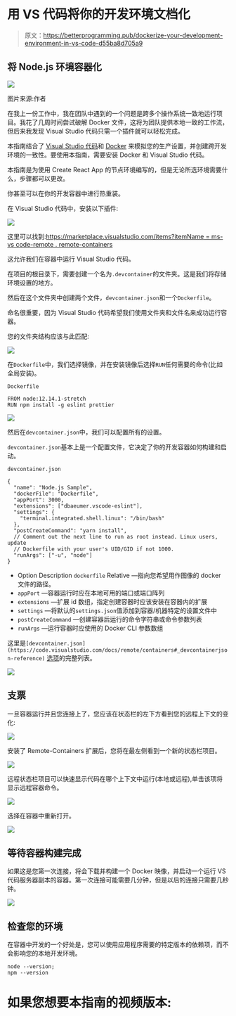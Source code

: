 # 用 VS 代码将你的开发环境文档化

> 原文：<https://betterprogramming.pub/dockerize-your-development-environment-in-vs-code-d55ba8d705a9>

## 将 Node.js 环境容器化

![](img/fd860c3afbdc27ae203fb20221fb0d02.png)

图片来源:作者

在我上一份工作中，我在团队中遇到的一个问题是跨多个操作系统一致地运行项目。我花了几周时间尝试破解 Docker 文件，这将为团队提供本地一致的工作流，但后来我发现 Visual Studio 代码只需一个插件就可以轻松完成。

本指南结合了 [Visual Studio 代码](https://code.visualstudio.com/)和 [Docker](https://www.docker.com/) 来模拟您的生产设置，并创建跨开发环境的一致性。要使用本指南，需要安装 Docker 和 Visual Studio 代码。

本指南是为使用 Create React App 的节点环境编写的，但是无论所选环境需要什么，步骤都可以更改。

你甚至可以在你的开发容器中进行热重装。

在 Visual Studio 代码中，安装以下插件:

![](img/843dc8b9f9366de34585aa3ea764c597.png)

这里可以找到:[https://marketplace.visualstudio.com/items?itemName = ms-vs code-remote . remote-containers](https://marketplace.visualstudio.com/items?itemName=ms-vscode-remote.remote-containers)

这允许我们在容器中运行 Visual Studio 代码。

在项目的根目录下，需要创建一个名为`.devcontainer`的文件夹。这是我们将存储环境设置的地方。

然后在这个文件夹中创建两个文件，`devcontainer.json`和一个`Dockerfile`。

命名很重要，因为 Visual Studio 代码希望我们使用文件夹和文件名来成功运行容器。

您的文件夹结构应该与此匹配:

![](img/ebd2d91c544fe8771b8b16e00731ec53.png)

在`Dockerfile`中，我们选择镜像，并在安装镜像后选择`RUN`任何需要的命令(比如全局安装)。

`Dockerfile`

```
FROM node:12.14.1-stretch
RUN npm install -g eslint prettier
```

![](img/0850f08a6849c9ffb19bb2545cb637a2.png)

然后在`devcontainer.json`中，我们可以配置所有的设置。

`devcontainer.json`基本上是一个配置文件，它决定了你的开发容器如何构建和启动。

`devcontainer.json`

```
{
  "name": "Node.js Sample",
  "dockerFile": "Dockerfile",
  "appPort": 3000,
  "extensions": ["dbaeumer.vscode-eslint"],
  "settings": {
    "terminal.integrated.shell.linux": "/bin/bash"
  },
  "postCreateCommand": "yarn install",
  // Comment out the next line to run as root instead. Linux users, update
  // Dockerfile with your user's UID/GID if not 1000.
  "runArgs": ["-u", "node"]
}
```

*   Option Description `dockerfile` Relative —指向您希望用作图像的 docker 文件的路径。
*   `appPort` —容器运行时应在本地可用的端口或端口阵列
*   `extensions` —扩展 id 数组，指定创建容器时应该安装在容器内的扩展
*   `settings` —将默认的`settings.json`值添加到容器/机器特定的设置文件中
*   `postCreateCommand` —创建容器后运行的命令字符串或命令参数列表
*   `runArgs` —运行容器时应使用的 Docker CLI 参数数组

这里是`[devcontainer.json](https://code.visualstudio.com/docs/remote/containers#_devcontainerjson-reference)` [选项](https://code.visualstudio.com/docs/remote/containers#_devcontainerjson-reference)的完整列表。

![](img/d57376a06d51082512f9671fd5a2424b.png)

## 支票

一旦容器运行并且您连接上了，您应该在状态栏的左下方看到您的远程上下文的变化:

![](img/c6e50ea66be576d39da55fa437b6ae7d.png)

安装了 Remote-Containers 扩展后，您将在最左侧看到一个新的状态栏项目。

![](img/7f4c4ca0d48606f1bc7b3e20029744db.png)

远程状态栏项目可以快速显示代码在哪个上下文中运行(本地或远程),单击该项将显示远程容器命令。

![](img/1d164ff60f364e1a523e0b1100c9cb63.png)

选择在容器中重新打开。

![](img/1c2fc3a4ea480b50b386582c1dc770c5.png)

## 等待容器构建完成

如果这是您第一次连接，将会下载并构建一个 Docker 映像，并启动一个运行 VS 代码服务器副本的容器。第一次连接可能需要几分钟，但是以后的连接只需要几秒钟。

![](img/29f32419c38d52a89c800dbd0dd5bdbc.png)

## 检查您的环境

在容器中开发的一个好处是，您可以使用应用程序需要的特定版本的依赖项，而不会影响您的本地开发环境。

```
node --version; 
npm --version
```

# 如果您想要本指南的视频版本: